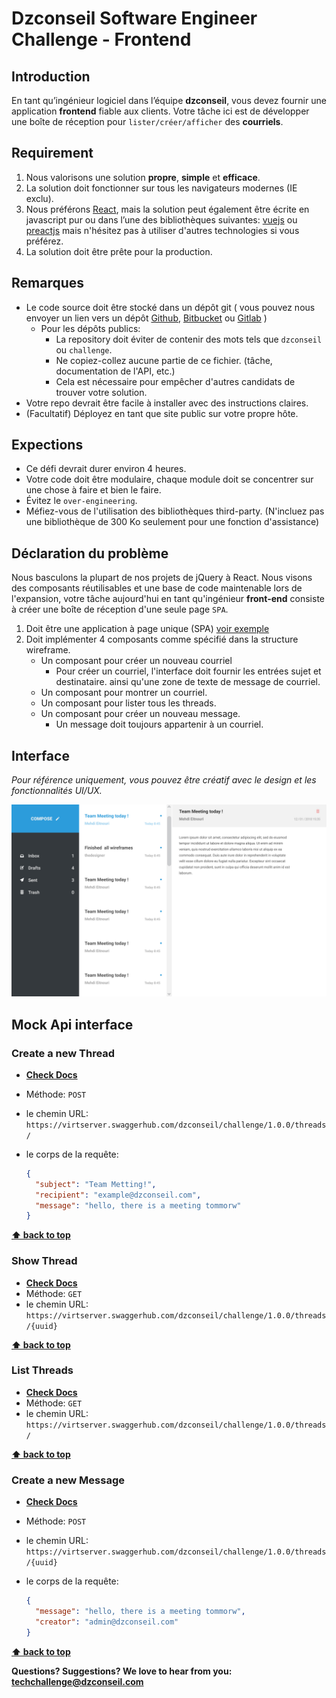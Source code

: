 # Dzconseil Software Engineer Challenge - Frontend

## Introduction

En tant qu’ingénieur logiciel dans l’équipe **dzconseil**, vous devez fournir une application **frontend** fiable aux clients. Votre tâche ici est de développer une boîte de réception pour
`lister/créer/afficher` des **courriels**.

## Requirement

1. Nous valorisons une solution **propre**, **simple** et **efficace**.
2. La solution doit fonctionner sur tous les navigateurs modernes (IE exclu).
3. Nous préférons [React](https://reactjs.org/), mais la solution peut également être écrite en javascript pur ou dans l’une des bibliothèques suivantes: [vuejs](https://vuejs.org/) ou [preactjs](https://preactjs.com/) mais n'hésitez pas à utiliser d'autres technologies si vous préférez.
4. La solution doit être prête pour la production.

## Remarques

- Le code source doit être stocké dans un dépôt git ( vous pouvez nous envoyer un lien vers un dépôt [Github](https://github.com/), [Bitbucket](https://bitbucket.com/) ou [Gitlab](https://gitlab.com/) )
  - Pour les dépôts publics:
    - La repository doit éviter de contenir des mots tels que `dzconseil` ou `challenge`.
    - Ne copiez-collez aucune partie de ce fichier. (tâche, documentation de l'API, etc.)
    - Cela est nécessaire pour empêcher d'autres candidats de trouver votre solution.
- Votre repo devrait être facile à installer avec des instructions claires.
- (Facultatif) Déployez en tant que site public sur votre propre hôte.
  
## Expections

- Ce défi devrait durer environ 4 heures.
- Votre code doit être modulaire, chaque module doit se concentrer sur une chose à faire et bien le faire.
- Évitez le `over-engineering`.
- Méfiez-vous de l'utilisation des bibliothèques third-party. (N'incluez pas une bibliothèque de 300 Ko seulement pour une fonction d'assistance)

## Déclaration du problème

Nous basculons la plupart de nos projets de jQuery à React. Nous visons des composants réutilisables et une base de code maintenable lors de l'expansion, votre tâche aujourd'hui en tant qu'ingénieur **front-end** consiste à créer une boîte de réception d'une seule page `SPA`.

1. Doit être une application à page unique (SPA) [voir exemple](#interface)
2. Doit implémenter 4 composants comme spécifié dans la structure wireframe.
    - Un composant pour créer un nouveau courriel
        - Pour créer un courriel, l'interface doit fournir les entrées sujet et destinataire. ainsi qu'une zone de texte de message de courriel.
    - Un composant pour montrer un courriel.
    - Un composant pour lister tous les threads.
    - Un composant pour créer un nouveau message.
        - Un message doit toujours appartenir à un courriel.

## Interface

*Pour référence uniquement, vous pouvez être créatif avec le design et les fonctionnalités UI/UX.*

![Interface](../assets/inbox.jpg)

## Mock Api interface

### Create a new Thread

- **[Check Docs](https://app.swaggerhub.com/apis-docs/dzconseil/challenge/1.0.0#/default/post_threads)**
- Méthode: `POST`
- le chemin URL: `https://virtserver.swaggerhub.com/dzconseil/challenge/1.0.0/threads/`
- le corps de la requête:

  ```json
  {
    "subject": "Team Metting!",
    "recipient": "example@dzconseil.com",
    "message": "hello, there is a meeting tommorw"
  }
  ```

**[⬆ back to top](#problem-statement)**

### Show Thread

- **[Check Docs](https://app.swaggerhub.com/apis-docs/dzconseil/challenge/1.0.0#/default/get_threads__threadID_)**
- Méthode: `GET`
- le chemin URL: `https://virtserver.swaggerhub.com/dzconseil/challenge/1.0.0/threads/{uuid}`

**[⬆ back to top](#problem-statement)**

### List Threads

- **[Check Docs](https://app.swaggerhub.com/apis-docs/dzconseil/challenge/1.0.0#/default/get_threads)**
- Méthode: `GET`
- le chemin URL: `https://virtserver.swaggerhub.com/dzconseil/challenge/1.0.0/threads/`

**[⬆ back to top](#problem-statement)**

### Create a new Message

- **[Check Docs](https://app.swaggerhub.com/apis-docs/dzconseil/challenge/1.0.0#/default/post_threads__threadID_)**
- Méthode: `POST`
- le chemin URL: `https://virtserver.swaggerhub.com/dzconseil/challenge/1.0.0/threads/{uuid}`
- le corps de la requête:

  ```json
  {
    "message": "hello, there is a meeting tommorw",
    "creator": "admin@dzconseil.com"
  }
  ```

**[⬆ back to top](#problem-statement)**

**Questions? Suggestions? We love to hear from you: <techchallenge@dzconseil.com>**
